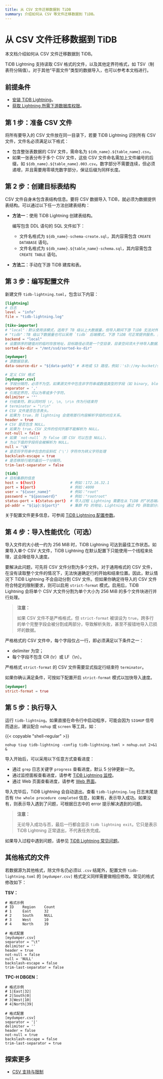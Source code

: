 ```yaml
---
title: 从 CSV 文件迁移数据到 TiDB
summary: 介绍如何从 CSV 等文件迁移数据到 TiDB。
---
```


# 从 CSV 文件迁移数据到 TiDB

本文档介绍如何从 CSV 文件迁移数据到 TiDB。

TiDB Lightning 支持读取 CSV 格式的文件，以及其他定界符格式，如 TSV（制表符分隔值）。对于其他“平面文件”类型的数据导入，也可以参考本文档进行。

## 前提条件

- [安装 TiDB Lightning](/migration-tools.md)。
- [获取 Lightning 所需下游数据库权限](/tidb-lightning/tidb-lightning-requirements.md#目标数据库权限要求)。

## 第 1 步：准备 CSV 文件

将所有要导入的 CSV 文件放在同一目录下，若要 TiDB Lightning 识别所有 CSV 文件，文件名必须满足以下格式：

- 包含整张表数据的 CSV 文件，需命名为 `${db_name}.${table_name}.csv`。
- 如果一张表分布于多个 CSV 文件，这些 CSV 文件命名需加上文件编号的后缀，如 `${db_name}.${table_name}.003.csv`。数字部分不需要连续，但必须递增，并且需要用零填充数字部分，保证后缀为同样长度。

## 第 2 步：创建目标表结构

CSV 文件自身未包含表结构信息。要将 CSV 数据导入 TiDB，就必须为数据提供表结构。可以通过以下任一方法创建表结构：

* **方法一**：使用 TiDB Lightning 创建表结构。

    编写包含 DDL 语句的 SQL 文件如下：

    - 文件名格式为 `${db_name}-schema-create.sql`，其内容需包含 `CREATE DATABASE` 语句。
    - 文件名格式为 `${db_name}.${table_name}-schema.sql`，其内容需包含 `CREATE TABLE` 语句。

* **方法二**：手动在下游 TiDB 建库和表。

## 第 3 步：编写配置文件

新建文件 `tidb-lightning.toml`，包含以下内容：

```toml
[lightning]
# 日志
level = "info"
file = "tidb-lightning.log"

[tikv-importer]
# "local"：默认使用该模式，适用于 TB 级以上大数据量，但导入期间下游 TiDB 无法对外提供服务。
# "tidb"：TB 级以下数据量也可以采用 `tidb` 后端模式，下游 TiDB 可正常提供服务。关于导入模式更多信息请参阅：https://docs.pingcap.com/zh/tidb/stable/tidb-lightning-overview#tidb-lightning-整体架构
backend = "local"
# 设置排序的键值对的临时存放地址，目标路径必须是一个空目录，目录空间须大于待导入数据集的大小，建议设为与 `data-source-dir` 不同的磁盘目录并使用闪存介质，独占 IO 会获得更好的导入性能
sorted-kv-dir = "/mnt/ssd/sorted-kv-dir"

[mydumper]
# 源数据目录。
data-source-dir = "${data-path}" # 本地或 S3 路径，例如：'s3://my-bucket/sql-backup'

# 定义 CSV 格式
[mydumper.csv]
# 字段分隔符，必须不为空。如果源文件中包含非字符串或数值类型的字段（如 binary, blob, bit 等），则不建议源文件使用默认的“,”简单分隔符，推荐“|+|”等非常见字符组合
separator = ','
# 引用定界符，可以为零或多个字符。
delimiter = '"'
# 行结束符。默认同时将 \r, \n, \r\n 作为行结束符
# terminator = "\r\n"
# CSV 文件是否包含表头。
# 如果为 true，则 lightning 会使用首行内容解析字段的对应关系。
header = true
# CSV 是否包含 NULL。
# 如果为 true，CSV 文件的任何列都不能解析为 NULL。
not-null = false
# 如果 `not-null` 为 false（即 CSV 可以包含 NULL），
# 为以下值的字段将会被解析为 NULL。
null = '\N'
# 是否将字符串中包含的反斜杠（'\'）字符作为转义字符处理
backslash-escape = true
# 是否移除行尾的最后一个分隔符。
trim-last-separator = false

[tidb]
# 目标集群的信息
host = ${host}                # 例如：172.16.32.1
port = ${port}                # 例如：4000
user = "${user_name}"         # 例如："root"
password = "${password}"      # 例如："rootroot"
status-port = ${status-port}  # 导入过程 Lightning 需要在从 TiDB 的“状态端口”获取表结构信息，例如：10080
pd-addr = "${ip}:${port}"     # 集群 PD 的地址，Lightning 通过 PD 获取部分信息，例如 172.16.31.3:2379。当 backend = "local" 时 status-port 和 pd-addr 必须正确填写，否则导入将出现异常。
```

关于配置文件更多信息，可参阅 [TiDB Lightning 配置参数](/tidb-lightning/tidb-lightning-configuration.md)。

## 第 4 步：导入性能优化（可选）

导入文件的大小统一约为 256 MiB 时，TiDB Lightning 可达到最佳工作状态。如果导入单个 CSV 大文件，TiDB Lightning 在默认配置下只能使用一个线程来处理，这会降低导入速度。

要解决此问题，可先将 CSV 文件分割为多个文件。对于通用格式的 CSV 文件，在没有读取整个文件的情况下，无法快速确定行的开始和结束位置。因此，默认情况下 TiDB Lightning 不会自动分割 CSV 文件。但如果你确定待导入的 CSV 文件符合特定的限制要求，则可以启用 `strict-format` 模式。启用后，TiDB Lightning 会将单个 CSV 大文件分割为单个大小为 256 MiB 的多个文件块进行并行处理。

> **注意：**
>
> 如果 CSV 文件不是严格格式，但 `strict-format` 被误设为 `true`，跨多行的单个完整字段会被分割成两部分，导致解析失败，甚至不报错地导入已损坏的数据。

严格格式的 CSV 文件中，每个字段仅占一行，即必须满足以下条件之一：

- delimiter 为空；
- 每个字段不包含 CR (\\r）或 LF（\\n）。

严格格式 `strict-format` 的 CSV 文件需要显式指定行结束符 `terminator`。

如果你确认满足条件，可按如下配置开启 `strict-format` 模式以加快导入速度。

```toml
[mydumper]
strict-format = true
```

## 第 5 步：执行导入

运行 `tidb-lightning`。如果直接在命令行中启动程序，可能会因为 `SIGHUP` 信号而退出，建议配合 `nohup` 或 `screen` 等工具，如：

{{< copyable "shell-regular" >}}

```shell
nohup tiup tidb-lightning -config tidb-lightning.toml > nohup.out 2>&1 &
```

导入开始后，可以采用以下任意方式查看进度：

- 通过 `grep` 日志关键字 `progress` 查看进度，默认 5 分钟更新一次。
- 通过监控面板查看进度，请参考 [TiDB Lightning 监控](/tidb-lightning/monitor-tidb-lightning.md)。
- 通过 Web 页面查看进度，请参考 [Web 界面](/tidb-lightning/tidb-lightning-web-interface.md)。

导入完毕后，TiDB Lightning 会自动退出。查看 `tidb-lightning.log` 日志末尾是否有 `the whole procedure completed` 信息，如果有，表示导入成功。如果没有，则表示导入遇到了问题，可根据日志中的 error 提示解决遇到的问题。

> **注意：**
>
> 无论导入成功与否，最后一行都会显示 `tidb lightning exit`。它只是表示 TiDB Lightning 正常退出，不代表任务完成。

如果导入过程中遇到问题，请参见 [TiDB Lightning 常见问题](/tidb-lightning/tidb-lightning-faq.md)。

## 其他格式的文件

若数据源为其他格式，除文件名仍必须以 `.csv` 结尾外，配置文件 `tidb-lightning.toml` 的 `[mydumper.csv]` 格式定义同样需要做相应修改。常见的格式修改如下：

**TSV：**

```
# 格式示例
# ID    Region    Count
# 1     East      32
# 2     South     NULL
# 3     West      10
# 4     North     39

# 格式配置
[mydumper.csv]
separator = "\t"
delimiter = ''
header = true
not-null = false
null = 'NULL'
backslash-escape = false
trim-last-separator = false
```

**TPC-H DBGEN：**

```
# 格式示例
# 1|East|32|
# 2|South|0|
# 3|West|10|
# 4|North|39|

# 格式配置
[mydumper.csv]
separator = '|'
delimiter = ''
header = false
not-null = true
backslash-escape = false
trim-last-separator = true
```

## 探索更多

- [CSV 支持与限制](/tidb-lightning/tidb-lightning-data-source.md#csv)
